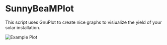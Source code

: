 # SunnyBeaMPlot

This script uses GnuPlot to create nice graphs to visiualize
the yield of your solar installation.

![Example Plot](http://pfarrer.github.io/SunnyBeanPlot/11-06-29.png)
